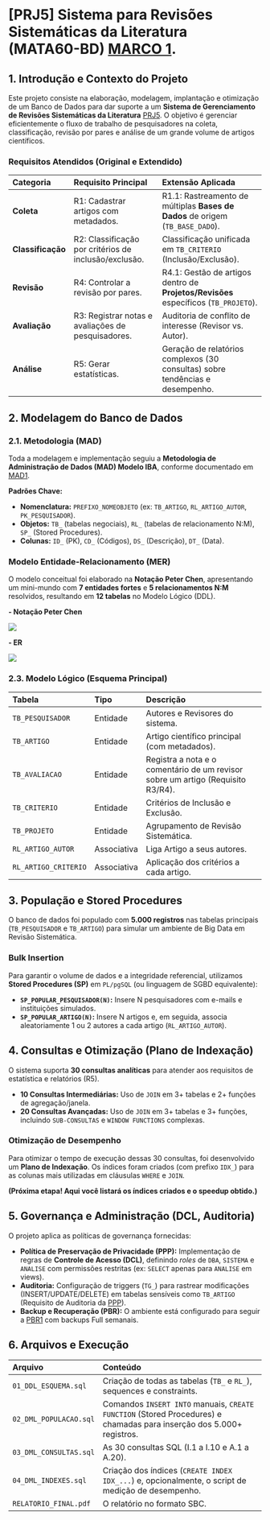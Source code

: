 # [PRJ5] Sistema para Revisões Sistemáticas da Literatura (MATA60-BD) [MARCO 1](./Documents/[01_projeto].pdf).

## 1. Introdução e Contexto do Projeto

Este projeto consiste na elaboração, modelagem, implantação e otimização de um Banco de Dados para dar suporte a um **Sistema de Gerenciamento de Revisões Sistemáticas da Literatura** [PRJ5](./Documents/[PRJ5].txt). O objetivo é gerenciar eficientemente o fluxo de trabalho de pesquisadores na coleta, classificação, revisão por pares e análise de um grande volume de artigos científicos.

### Requisitos Atendidos (Original e Extendido)

| Categoria | Requisito Principal | Extensão Aplicada |
| :--- | :--- | :--- |
| **Coleta** | R1: Cadastrar artigos com metadados. | R1.1: Rastreamento de múltiplas **Bases de Dados** de origem (`TB_BASE_DADO`). |
| **Classificação** | R2: Classificação por critérios de inclusão/exclusão. | Classificação unificada em `TB_CRITERIO` (Inclusão/Exclusão). |
| **Revisão** | R4: Controlar a revisão por pares. | R4.1: Gestão de artigos dentro de **Projetos/Revisões** específicos (`TB_PROJETO`). |
| **Avaliação** | R3: Registrar notas e avaliações de pesquisadores. | Auditoria de conflito de interesse (Revisor vs. Autor). |
| **Análise** | R5: Gerar estatísticas. | Geração de relatórios complexos (30 consultas) sobre tendências e desempenho. |

## 2. Modelagem do Banco de Dados

### 2.1. Metodologia (MAD)

Toda a modelagem e implementação seguiu a **Metodologia de Administração de Dados (MAD) Modelo IBA**, conforme documentado em [MAD1](./Documents/[MAD1].txt).

**Padrões Chave:**
* **Nomenclatura:** `PREFIXO_NOMEOBJETO` (ex: `TB_ARTIGO`, `RL_ARTIGO_AUTOR`, `PK_PESQUISADOR`).
* **Objetos:** `TB_` (tabelas negociais), `RL_` (tabelas de relacionamento N:M), `SP_` (Stored Procedures).
* **Colunas:** `ID_` (PK), `CD_` (Códigos), `DS_` (Descrição), `DT_` (Data).

### Modelo Entidade-Relacionamento (MER)

O modelo conceitual foi elaborado na **Notação Peter Chen**, apresentando um mini-mundo com **7 entidades fortes** e **5 relacionamentos N:M** resolvidos, resultando em **12 tabelas** no Modelo Lógico (DDL).

**- Notação Peter Chen**

[![](https://mermaid.ink/img/pako:eNp1U11vmzAU_SuWnzaJRpgPO-GhkgFnYsoCM7QPHVVlFdZEKxCxZOqG8rDH_q78sdokZilrefI95557rq8vHbxvihJ68KEVmxXIwrzOayA_-i3z7xKWfr2KUhrG_PYI-wqmPIs-xSckUEjAo4zxSGNhL-bxZ5ZpiCnIpym7C2W5EzhXIGdzxtkyiOitNueoOzwDepXFHIRsfwKtjl7TRUR1bHc0WUQBBcr98CztNeN0QZQNeW4XxAuWSVvAvmgQdwnjmbRlYEgkypWzNImX6eHvNVuAJOaKHIYCLi7AB2SA5Ud5upR96n5HhK8V_lhh6-ZHRPCuwtGX6glzIOZH_B2Vqy8_UrHXPv8IjvVkRqXCcx86Vln6cUaE_7_qrDuiJ65VaPA66078Eo9rUTRg07Q9rXavX4GAxmeVj3lvZOQ1NORmrwvobdtdacCqbCuhQtgpfQ63q7Iqc-jJYyHaHznM673UbER90zSVlrXN7mEFve_i8aeMdptCbMtwLeQ_Uw1oW9ZF2QbNrt5CD01JXwR6HXySIXInJkIEO66FbUzQzIC_oTezJth0p7Yzw-bMJu7egH96V3MyRaZjEosQjC1kOfsXefTu_g?type=png)](https://mermaid.live/edit#pako:eNp1U11vmzAU_SuWnzaJRpgPO-GhkgFnYsoCM7QPHVVlFdZEKxCxZOqG8rDH_q78sdokZilrefI95557rq8vHbxvihJ68KEVmxXIwrzOayA_-i3z7xKWfr2KUhrG_PYI-wqmPIs-xSckUEjAo4zxSGNhL-bxZ5ZpiCnIpym7C2W5EzhXIGdzxtkyiOitNueoOzwDepXFHIRsfwKtjl7TRUR1bHc0WUQBBcr98CztNeN0QZQNeW4XxAuWSVvAvmgQdwnjmbRlYEgkypWzNImX6eHvNVuAJOaKHIYCLi7AB2SA5Ud5upR96n5HhK8V_lhh6-ZHRPCuwtGX6glzIOZH_B2Vqy8_UrHXPv8IjvVkRqXCcx86Vln6cUaE_7_qrDuiJ65VaPA66078Eo9rUTRg07Q9rXavX4GAxmeVj3lvZOQ1NORmrwvobdtdacCqbCuhQtgpfQ63q7Iqc-jJYyHaHznM673UbER90zSVlrXN7mEFve_i8aeMdptCbMtwLeQ_Uw1oW9ZF2QbNrt5CD01JXwR6HXySIXInJkIEO66FbUzQzIC_oTezJth0p7Yzw-bMJu7egH96V3MyRaZjEosQjC1kOfsXefTu_g)


**- ER**

[![](https://mermaid.ink/img/pako:eNqVVv9ymkAQfpWb-ztJNWqN_EcAOxeJUH44nY4zzhUuhqmCPdFJa3yRvkGeIy_WBQVOOa3hL2D32_2-3b2FDQ6SkGEFM65HdMrpfBwjuLz7iW24X33iqrrloM3ubXZFcYqIfmC1B2iMScjiNHqKAhomHL3_jaMgGeMKt6Y8eKYcDR9FbN2uuxPjUSUm8rOoxpxGszPRwJsMXY94PtFUa2fflhJUxyNfLAn7veGjxLM8plWZUvaSZhQcw_UfhfchTRnSvYnt35vAq2QmhtP0iW6Rncrs5jBxpUFziGc4RKaiNNkDaXyP2FblBEqHmum7qvXJ-La7EWUWWnTDBYikmI7RNxxjqBFVQkUwyshIaid0UPU9C0p4nNB2rAfDkwkvLCdSFWZ_UG8JGRKNyGkYrgcjecziXnWNiQ4GCY_KdoJJ5VBwEYZzpJokmw3ZfJY2MfDh8PazyVF5Gk0TpK7pLIL5FRtadmZEXDikubvNlr9W0TKfdIeto2XCRUi8mjMeBWhkToaWp9arlwcTRkO6LF5fr6-TDXLMPdNdf5EC-d_fEF2lkDxkRd7qmJ7HBVEKtBGbF8Bjv_M7qn-mjpXlR5LMGI0R2Q8ljBIcGmKrZl3yKdZZz3PST0mEAoh3xPtgpk6jgyRO398kanOPzSVqalPalxwIzTKNotWXyCv3SUaSLmawNwVlpfU8LpuDHAqVoXWJZ3beaZklqD-QHu8HH74TfdhsHhldone_RQpDRnvBeMrigCFRcrFtziLh07paiEqPfD4itEjYH1zeNWE_58MFh0mQIFj_hyxOIkWLandIvU9JmmjEU2W6KmzuoqtShZJNc7BMM5JTxuknYMoPV1ytPjVgNpfCKj2d9FXs_B7J2XKRxEu6ZrNdcfAVnvIoxErKV-wKw26Fvxl4xHlpxjh9ZnPYgxk8pPxnlnELmAWNvyfJvIDxZDV9xsoTnS3habXIDu7-X618y1kcMq4lqzjFSrd9mwfByga_YKXZbtz0PjfarVav04ObXvsK_8bKbbd907zrdlqNTrPb6d41t1f4T562cQOvG3C1Ot3eXbvb6mz_ASLo6Zo?type=png)](https://mermaid.live/edit#pako:eNqVVv9ymkAQfpWb-ztJNWqN_EcAOxeJUH44nY4zzhUuhqmCPdFJa3yRvkGeIy_WBQVOOa3hL2D32_2-3b2FDQ6SkGEFM65HdMrpfBwjuLz7iW24X33iqrrloM3ubXZFcYqIfmC1B2iMScjiNHqKAhomHL3_jaMgGeMKt6Y8eKYcDR9FbN2uuxPjUSUm8rOoxpxGszPRwJsMXY94PtFUa2fflhJUxyNfLAn7veGjxLM8plWZUvaSZhQcw_UfhfchTRnSvYnt35vAq2QmhtP0iW6Rncrs5jBxpUFziGc4RKaiNNkDaXyP2FblBEqHmum7qvXJ-La7EWUWWnTDBYikmI7RNxxjqBFVQkUwyshIaid0UPU9C0p4nNB2rAfDkwkvLCdSFWZ_UG8JGRKNyGkYrgcjecziXnWNiQ4GCY_KdoJJ5VBwEYZzpJokmw3ZfJY2MfDh8PazyVF5Gk0TpK7pLIL5FRtadmZEXDikubvNlr9W0TKfdIeto2XCRUi8mjMeBWhkToaWp9arlwcTRkO6LF5fr6-TDXLMPdNdf5EC-d_fEF2lkDxkRd7qmJ7HBVEKtBGbF8Bjv_M7qn-mjpXlR5LMGI0R2Q8ljBIcGmKrZl3yKdZZz3PST0mEAoh3xPtgpk6jgyRO398kanOPzSVqalPalxwIzTKNotWXyCv3SUaSLmawNwVlpfU8LpuDHAqVoXWJZ3beaZklqD-QHu8HH74TfdhsHhldone_RQpDRnvBeMrigCFRcrFtziLh07paiEqPfD4itEjYH1zeNWE_58MFh0mQIFj_hyxOIkWLandIvU9JmmjEU2W6KmzuoqtShZJNc7BMM5JTxuknYMoPV1ytPjVgNpfCKj2d9FXs_B7J2XKRxEu6ZrNdcfAVnvIoxErKV-wKw26Fvxl4xHlpxjh9ZnPYgxk8pPxnlnELmAWNvyfJvIDxZDV9xsoTnS3habXIDu7-X618y1kcMq4lqzjFSrd9mwfByga_YKXZbtz0PjfarVav04ObXvsK_8bKbbd907zrdlqNTrPb6d41t1f4T562cQOvG3C1Ot3eXbvb6mz_ASLo6Zo)

### 2.3. Modelo Lógico (Esquema Principal)

| Tabela | Tipo | Descrição |
| :--- | :--- | :--- |
| `TB_PESQUISADOR` | Entidade | Autores e Revisores do sistema. |
| `TB_ARTIGO` | Entidade | Artigo científico principal (com metadados). |
| `TB_AVALIACAO` | Entidade | Registra a nota e o comentário de um revisor sobre um artigo (Requisito R3/R4). |
| `TB_CRITERIO` | Entidade | Critérios de Inclusão e Exclusão. |
| `TB_PROJETO` | Entidade | Agrupamento de Revisão Sistemática. |
| `RL_ARTIGO_AUTOR` | Associativa | Liga Artigo a seus autores. |
| `RL_ARTIGO_CRITERIO` | Associativa | Aplicação dos critérios a cada artigo. |

## 3. População e Stored Procedures

O banco de dados foi populado com **5.000 registros** nas tabelas principais (`TB_PESQUISADOR` e `TB_ARTIGO`) para simular um ambiente de Big Data em Revisão Sistemática.

### Bulk Insertion

Para garantir o volume de dados e a integridade referencial, utilizamos **Stored Procedures (SP)** em `PL/pgSQL` (ou linguagem de SGBD equivalente):

* **`SP_POPULAR_PESQUISADOR(N)`:** Insere N pesquisadores com e-mails e instituições simulados.
* **`SP_POPULAR_ARTIGO(N)`:** Insere N artigos e, em seguida, associa aleatoriamente 1 ou 2 autores a cada artigo (`RL_ARTIGO_AUTOR`).

## 4. Consultas e Otimização (Plano de Indexação)

O sistema suporta **30 consultas analíticas** para atender aos requisitos de estatística e relatórios (R5).

* **10 Consultas Intermediárias:** Uso de `JOIN` em 3+ tabelas e 2+ funções de agregação/janela.
* **20 Consultas Avançadas:** Uso de `JOIN` em 3+ tabelas e 3+ funções, incluindo `SUB-CONSULTAS` e `WINDOW FUNCTIONS` complexas.

### Otimização de Desempenho

Para otimizar o tempo de execução dessas 30 consultas, foi desenvolvido um **Plano de Indexação**. Os índices foram criados (com prefixo `IDX_`) para as colunas mais utilizadas em cláusulas `WHERE` e `JOIN`.

**(Próxima etapa! Aqui você listará os índices criados e o speedup obtido.)**

## 5. Governança e Administração (DCL, Auditoria)

O projeto aplica as políticas de governança fornecidas:

* **Política de Preservação de Privacidade (PPP):** Implementação de regras de **Controle de Acesso (DCL)**, definindo *roles* de `DBA`, `SISTEMA` e `ANALISE` com permissões restritas (ex: `SELECT` apenas para `ANALISE` em views).
* **Auditoria:** Configuração de triggers (`TG_`) para rastrear modificações (INSERT/UPDATE/DELETE) em tabelas sensíveis como `TB_ARTIGO` (Requisito de Auditoria da [PPP](./Documents/[PPP1].txt)).
* **Backup e Recuperação (PBR):** O ambiente está configurado para seguir a [PBR1](./Documents/[PBR1].txt) com backups Full semanais.

## 6. Arquivos e Execução

| Arquivo | Conteúdo |
| :--- | :--- |
| `01_DDL_ESQUEMA.sql` | Criação de todas as tabelas (`TB_` e `RL_`), sequences e constraints. |
| `02_DML_POPULACAO.sql` | Comandos `INSERT INTO` manuais, `CREATE FUNCTION` (Stored Procedures) e chamadas para inserção dos 5.000+ registros. |
| `03_DML_CONSULTAS.sql` | As 30 consultas SQL (I.1 a I.10 e A.1 a A.20). |
| `04_DML_INDEXES.sql` | Criação dos índices (`CREATE INDEX IDX_...`) e, opcionalmente, o script de medição de desempenho. |
| `RELATORIO_FINAL.pdf` | O relatório no formato SBC. |

